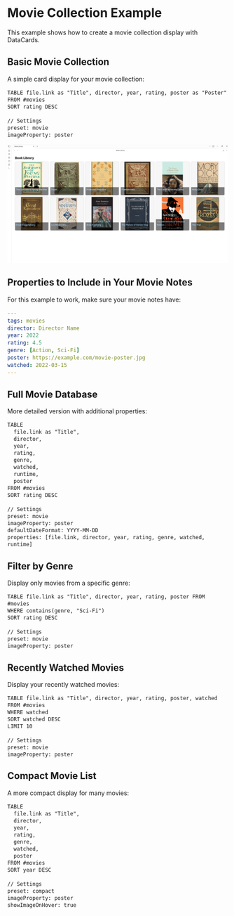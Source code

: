 # Movie Collection Example

This example shows how to create a movie collection display with DataCards.

## Basic Movie Collection

A simple card display for your movie collection:

```dataview
TABLE file.link as "Title", director, year, rating, poster as "Poster" FROM #movies
SORT rating DESC

// Settings
preset: movie
imageProperty: poster
```

![Movie Collection Example](../assets/images/screenshot-7.png)

## Properties to Include in Your Movie Notes

For this example to work, make sure your movie notes have:

```yaml
---
tags: movies
director: Director Name
year: 2022
rating: 4.5
genre: [Action, Sci-Fi]
poster: https://example.com/movie-poster.jpg
watched: 2022-03-15
---
```

## Full Movie Database

More detailed version with additional properties:

```dataview
TABLE
  file.link as "Title",
  director,
  year,
  rating,
  genre,
  watched,
  runtime,
  poster
FROM #movies
SORT rating DESC

// Settings
preset: movie
imageProperty: poster
defaultDateFormat: YYYY-MM-DD
properties: [file.link, director, year, rating, genre, watched, runtime]
```

## Filter by Genre

Display only movies from a specific genre:

```dataview
TABLE file.link as "Title", director, year, rating, poster FROM #movies
WHERE contains(genre, "Sci-Fi")
SORT rating DESC

// Settings
preset: movie
imageProperty: poster
```

## Recently Watched Movies

Display your recently watched movies:

```dataview
TABLE file.link as "Title", director, year, rating, poster, watched FROM #movies
WHERE watched
SORT watched DESC
LIMIT 10

// Settings
preset: movie
imageProperty: poster
```

## Compact Movie List

A more compact display for many movies:

```dataview
TABLE
  file.link as "Title",
  director,
  year,
  rating,
  genre,
  watched,
  poster
FROM #movies
SORT year DESC

// Settings
preset: compact
imageProperty: poster
showImageOnHover: true
```

